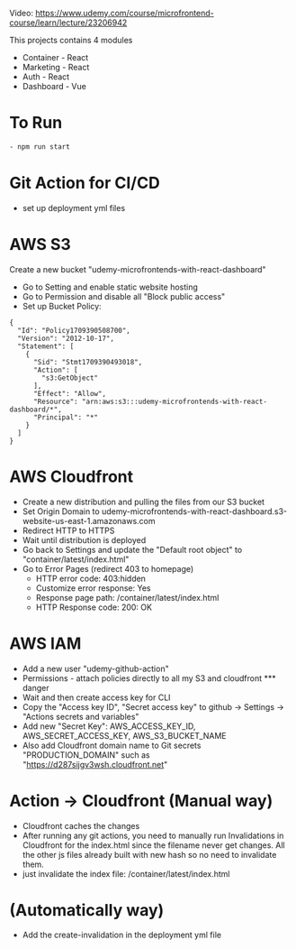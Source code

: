 Video: https://www.udemy.com/course/microfrontend-course/learn/lecture/23206942

This projects contains 4 modules
- Container - React
- Marketing - React
- Auth - React
- Dashboard - Vue

# To Run
```bash
- npm run start
```


# Git Action for CI/CD
- set up deployment yml files


# AWS S3 
Create a new bucket "udemy-microfrontends-with-react-dashboard"
- Go to Setting and enable static website hosting
- Go to Permission and disable all "Block public access"
- Set up Bucket Policy:
```
{
  "Id": "Policy1709390508700",
  "Version": "2012-10-17",
  "Statement": [
    {
      "Sid": "Stmt1709390493018",
      "Action": [
        "s3:GetObject"
      ],
      "Effect": "Allow",
      "Resource": "arn:aws:s3:::udemy-microfrontends-with-react-dashboard/*",
      "Principal": "*"
    }
  ]
}
```


# AWS Cloudfront
- Create a new distribution and pulling the files from our S3 bucket
- Set Origin Domain to udemy-microfrontends-with-react-dashboard.s3-website-us-east-1.amazonaws.com
- Redirect HTTP to HTTPS
- Wait until distribution is deployed
- Go back to Settings and update the "Default root object" to "container/latest/index.html"
- Go to Error Pages (redirect 403 to homepage)
  - HTTP error code: 403:hidden
  - Customize error response: Yes
  - Response page path: /container/latest/index.html
  - HTTP Response code: 200: OK


# AWS IAM
- Add a new user "udemy-github-action"
- Permissions - attach policies directly to all my S3 and cloudfront *** danger
- Wait and then create access key for CLI
- Copy the "Access key ID", "Secret access key" to github -> Settings -> "Actions secrets and variables"
- Add new "Secret Key": AWS_ACCESS_KEY_ID, AWS_SECRET_ACCESS_KEY, AWS_S3_BUCKET_NAME
- Also add Cloudfront domain name to Git secrets "PRODUCTION_DOMAIN" such as "https://d287sijgv3wsh.cloudfront.net"


# Action -> Cloudfront (Manual way)
- Cloudfront caches the changes
- After running any git actions, you need to manually run Invalidations in Cloudfront for the index.html since the filename never get changes. All the other js files already built with new hash so no need to invalidate them.
- just invalidate the index file: /container/latest/index.html
# (Automatically way)
- Add the create-invalidation in the deployment yml file 